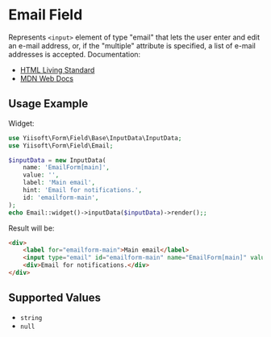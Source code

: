 # Email Field

Represents `<input>` element of type "email" that lets the user enter and edit an e-mail address, or, if the "multiple"
attribute is specified, a list of e-mail addresses is accepted. Documentation:

- [HTML Living Standard](https://html.spec.whatwg.org/multipage/input.html#email-state-(type=email))
- [MDN Web Docs](https://developer.mozilla.org/docs/Web/HTML/Element/input/email)

## Usage Example

Widget:

```php
use Yiisoft\Form\Field\Base\InputData\InputData;
use Yiisoft\Form\Field\Email;

$inputData = new InputData(
    name: 'EmailForm[main]',
    value: '',
    label: 'Main email',
    hint: 'Email for notifications.',
    id: 'emailform-main',
);
echo Email::widget()->inputData($inputData)->render();;
```

Result will be:

```html
<div>
    <label for="emailform-main">Main email</label>
    <input type="email" id="emailform-main" name="EmailForm[main]" value>
    <div>Email for notifications.</div>
</div>
```

## Supported Values

- `string`
- `null`
